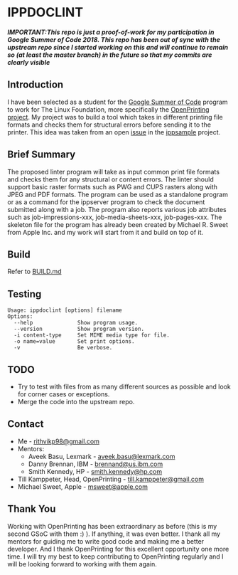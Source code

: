 # IPPDOCLINT

***IMPORTANT:This repo is just a proof-of-work for my participation in Google
Summer of Code 2018. This repo has been out of sync with the upstream repo
since I started working on this and will continue to remain so (at least the
 master branch) in the future so that my commits are clearly visible***

## Introduction

I have been selected as a student for the
[Google Summer of Code](https://summerofcode.withgoogle.com/) program to work
for The Linux Foundation, more specifically the
[OpenPrinting project](https://wiki.linuxfoundation.org/openprinting/start).
My project was to build a tool which takes in different printing file formats
and checks them for structural errors before sending it to the printer. This
idea was taken from an open
[issue](https://github.com/istopwg/ippsample/issues/29) in the
[ippsample](http://istopwg.github.io/ippsample/) project.

## Brief Summary

The proposed linter program will take as input common print file formats and
checks them for any structural or content errors. The linter should support
basic raster formats such as PWG and CUPS rasters along with JPEG and PDF
formats. The program can be used as a standalone program or as a command for
the ippserver program to check the document submitted along with a job. The
program also reports various job attributes such as job-impressions-xxx,
job-media-sheets-xxx, job-pages-xxx. The skeleton file for the program has
already been created by Michael R. Sweet from Apple Inc. and my work will
start from it and build on top of it.

## Build

Refer to
[BUILD.md](https://github.com/rithvikp1998/ippsample/blob/master/BUILD.md)

## Testing

```
Usage: ippdoclint [options] filename
Options:
  --help              Show program usage.
  --version           Show program version.
  -i content-type     Set MIME media type for file.
  -o name=value       Set print options.
  -v                  Be verbose.
```

## TODO

* Try to test with files from as many different sources as possible and look
for corner cases or exceptions.
* Merge the code into the upstream repo.

## Contact

* Me - rithvikp98@gmail.com
* Mentors:
    * Aveek Basu, Lexmark - aveek.basu@lexmark.com
    * Danny Brennan, IBM - brennand@us.ibm.com
    * Smith Kennedy, HP - smith.kennedy@hp.com
* Till Kamppeter, Head, OpenPrinting - till.kamppeter@gmail.com
* Michael Sweet, Apple - msweet@apple.com

## Thank You

Working with OpenPrinting has been extraordinary as before (this is my second
GSoC with them :) ). If anything, it was even better. I thank all my mentors
for guiding me to write good code and making me a better developer. And I
thank OpenPrinting for this excellent opportunity one more time. I will try my
best to keep contributing to OpenPrinting regularly and I will be looking
forward to working with them again.